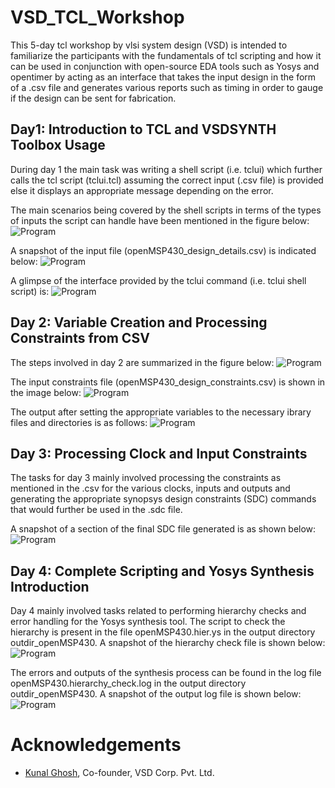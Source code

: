 # VSD_TCL_Workshop
This 5-day tcl workshop by vlsi system design (VSD) is intended to familiarize the participants with the fundamentals of tcl scripting and how it can be used in conjunction with open-source EDA tools such as Yosys and opentimer by acting as an interface that takes the input design in the form of a .csv file and generates various reports such as timing in order to gauge if the design can be sent for fabrication.

## Day1: Introduction to TCL and VSDSYNTH Toolbox Usage
During day 1 the main task was writing a shell script (i.e. tclui) which further calls the tcl script (tclui.tcl) assuming the correct input (.csv file) is provided else it displays an appropriate message depending on the error.

The main scenarios being covered by the shell scripts in terms of the types of inputs the script can handle have been mentioned in the figure below:
![Program](images/day1/d1_1.png)


A snapshot of the input file (openMSP430_design_details.csv) is indicated below:
![Program](images/day1/d1_2.png)

A glimpse of the interface provided by the tclui command (i.e. tclui shell script) is:
![Program](images/day1/d1_3.png)

## Day 2: Variable Creation and Processing Constraints from CSV
The steps involved in day 2 are summarized in the figure below:
![Program](images/day2/d2_1.png)

The input constraints file (openMSP430_design_constraints.csv) is shown in the image below:
![Program](images/day2/d2_2.png)

The output after setting the appropriate variables to the necessary ibrary files and directories is as follows:
![Program](images/day2/day2_3.png)

## Day 3: Processing Clock and Input Constraints
The tasks for day 3 mainly involved processing the constraints as mentioned in the .csv for the various clocks, inputs and outputs and generating the appropriate synopsys design constraints (SDC) commands that would further be used in the .sdc file.

A snapshot of a section of the final SDC file generated is as shown below:
![Program](images/day3/d3_1.png)

## Day 4: Complete Scripting and Yosys Synthesis Introduction
Day 4 mainly involved tasks related to performing hierarchy checks and error handling for the Yosys synthesis tool.
The script to check the hierarchy is present in the file openMSP430.hier.ys in the output directory outdir_openMSP430. A snapshot of the hierarchy check file is shown below:
![Program](images/day4/d4_1.png)


The errors and outputs of the synthesis process can be found in the log file openMSP430.hierarchy_check.log in the output directory outdir_openMSP430. A snapshot of the output log file is shown below:
![Program](images/day4/d4_2.png)

# Acknowledgements
  - [Kunal Ghosh](https://github.com/kunalg123), Co-founder, VSD Corp. Pvt. Ltd.
